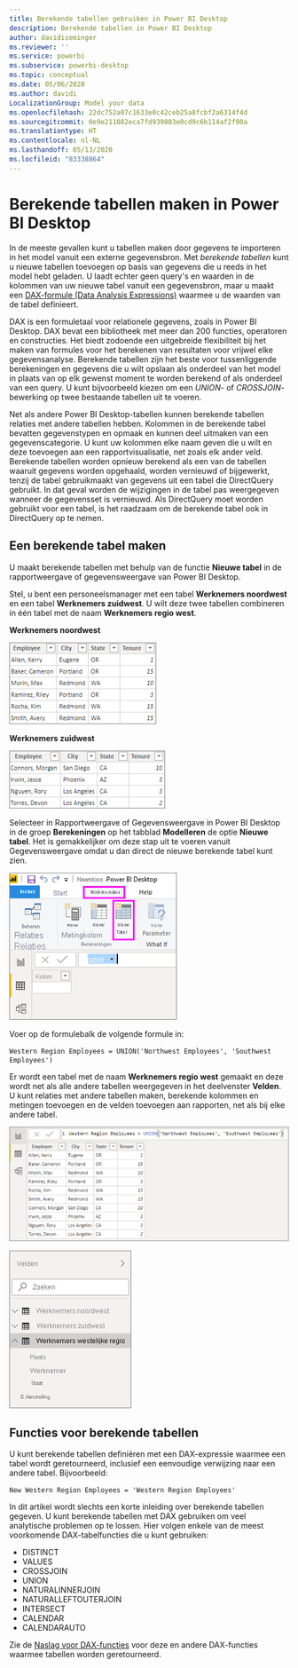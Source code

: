 ```yaml
---
title: Berekende tabellen gebruiken in Power BI Desktop
description: Berekende tabellen in Power BI Desktop
author: davidiseminger
ms.reviewer: ''
ms.service: powerbi
ms.subservice: powerbi-desktop
ms.topic: conceptual
ms.date: 05/06/2020
ms.author: davidi
LocalizationGroup: Model your data
ms.openlocfilehash: 22dc752a07c1633e0c42ceb25a8fcbf2a6314f4d
ms.sourcegitcommit: 0e9e211082eca7fd939803e0cd9c6b114af2f90a
ms.translationtype: HT
ms.contentlocale: nl-NL
ms.lasthandoff: 05/13/2020
ms.locfileid: "83338864"
---
```

# <a name="create-calculated-tables-in-power-bi-desktop"></a>Berekende tabellen maken in Power BI Desktop
In de meeste gevallen kunt u tabellen maken door gegevens te importeren in het model vanuit een externe gegevensbron. Met *berekende tabellen* kunt u nieuwe tabellen toevoegen op basis van gegevens die u reeds in het model hebt geladen. U laadt echter geen query's en waarden in de kolommen van uw nieuwe tabel vanuit een gegevensbron, maar u maakt een [DAX-formule (Data Analysis Expressions)](/dax/index) waarmee u de waarden van de tabel definieert.

DAX is een formuletaal voor relationele gegevens, zoals in Power BI Desktop. DAX bevat een bibliotheek met meer dan 200 functies, operatoren en constructies. Het biedt zodoende een uitgebreide flexibiliteit bij het maken van formules voor het berekenen van resultaten voor vrijwel elke gegevensanalyse. Berekende tabellen zijn het beste voor tussenliggende berekeningen en gegevens die u wilt opslaan als onderdeel van het model in plaats van op elk gewenst moment te worden berekend of als onderdeel van een query. U kunt bijvoorbeeld kiezen om een *UNION*- of *CROSSJOIN*-bewerking op twee bestaande tabellen uit te voeren.

Net als andere Power BI Desktop-tabellen kunnen berekende tabellen relaties met andere tabellen hebben. Kolommen in de berekende tabel bevatten gegevenstypen en opmaak en kunnen deel uitmaken van een gegevenscategorie. U kunt uw kolommen elke naam geven die u wilt en deze toevoegen aan een rapportvisualisatie, net zoals elk ander veld. Berekende tabellen worden opnieuw berekend als een van de tabellen waaruit gegevens worden opgehaald, worden vernieuwd of bijgewerkt, tenzij de tabel gebruikmaakt van gegevens uit een tabel die DirectQuery gebruikt. In dat geval worden de wijzigingen in de tabel pas weergegeven wanneer de gegevensset is vernieuwd. Als DirectQuery moet worden gebruikt voor een tabel, is het raadzaam om de berekende tabel ook in DirectQuery op te nemen.

## <a name="create-a-calculated-table"></a>Een berekende tabel maken

U maakt berekende tabellen met behulp van de functie **Nieuwe tabel** in de rapportweergave of gegevensweergave van Power BI Desktop.

Stel, u bent een personeelsmanager met een tabel **Werknemers noordwest** en een tabel **Werknemers zuidwest**. U wilt deze twee tabellen combineren in één tabel met de naam **Werknemers regio west**.

**Werknemers noordwest**

 ![](media/desktop-calculated-tables/calctables_nwempl.png)

**Werknemers zuidwest**

 ![](media/desktop-calculated-tables/calctables_swempl.png)

Selecteer in Rapportweergave of Gegevensweergave in Power BI Desktop in de groep **Berekeningen** op het tabblad **Modelleren** de optie **Nieuwe tabel**. Het is gemakkelijker om deze stap uit te voeren vanuit Gegevensweergave omdat u dan direct de nieuwe berekende tabel kunt zien.

 ![Nieuwe tabel in Gegevensweergave](media/desktop-calculated-tables/calctables_formulabarempty.png)

Voer op de formulebalk de volgende formule in:

```dax
Western Region Employees = UNION('Northwest Employees', 'Southwest Employees')
```

Er wordt een tabel met de naam **Werknemers regio west** gemaakt en deze wordt net als alle andere tabellen weergegeven in het deelvenster **Velden**. U kunt relaties met andere tabellen maken, berekende kolommen en metingen toevoegen en de velden toevoegen aan rapporten, net als bij elke andere tabel.

 ![Nieuwe berekende tabel](media/desktop-calculated-tables/calctables_westregionempl.png)

 ![Nieuwe tabel in het deelvenster Velden](media/desktop-calculated-tables/calctables_fieldlist.png)

## <a name="functions-for-calculated-tables"></a>Functies voor berekende tabellen

U kunt berekende tabellen definiëren met een DAX-expressie waarmee een tabel wordt geretourneerd, inclusief een eenvoudige verwijzing naar een andere tabel. Bijvoorbeeld:

```dax
New Western Region Employees = 'Western Region Employees'
```

In dit artikel wordt slechts een korte inleiding over berekende tabellen gegeven. U kunt berekende tabellen met DAX gebruiken om veel analytische problemen op te lossen. Hier volgen enkele van de meest voorkomende DAX-tabelfuncties die u kunt gebruiken:

* DISTINCT
* VALUES
* CROSSJOIN
* UNION
* NATURALINNERJOIN
* NATURALLEFTOUTERJOIN
* INTERSECT
* CALENDAR
* CALENDARAUTO

Zie de [Naslag voor DAX-functies](/dax/dax-function-reference) voor deze en andere DAX-functies waarmee tabellen worden geretourneerd.


